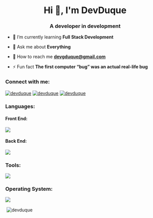 <h1 align="center">Hi 👋, I'm DevDuque</h1>
<h3 align="center">A developer in development</h3>

- 🌱 I’m currently learning **Full Stack Development**

- 💬 Ask me about **Everything**

- 💼 How to reach me **devgduque@gmail.com**

- ⚡ Fun fact **The first computer “bug” was an actual real-life bug** 

<h3 align="left">Connect with me:</h3>
<p align="left">
<a href="https://www.linkedin.com/in/davihgduque/" target="blank"><img align="center" src="https://skillicons.dev/icons?i=linkedin" alt="devduque" /></a>
<a href="https://instagram.com/devduque" target="blank"><img align="center" src="https://skillicons.dev/icons?i=instagram" alt="devduque" /></a>
<a href="devgduque@gmail.com" target="blank"> <img align="center" src="https://skillicons.dev/icons?i=gmail" alt="devduque" /> </a>
</p>

<h3 align="left">Languages:</h3>

<h4> Front End:</h4>
<img src="https://skillicons.dev/icons?i=html,css,js,ts,react" />
    
<h4> Back End:</h4>
<img src="https://skillicons.dev/icons?i=prisma,nodejs,java,mysql,sqlite" />
    
<h3 align="left">Tools:</h3>
<img src="https://skillicons.dev/icons?i=figma,vscode,idea,postman,github," />
    
<h3 align="left">Operating System:</h3>
<img src="https://skillicons.dev/icons?i=linux,windows," />
    
<p>&nbsp;<img align="center" src="https://github-readme-stats.vercel.app/api?username=devduque&show_icons=true&locale=en" alt="devduque" /></p>
